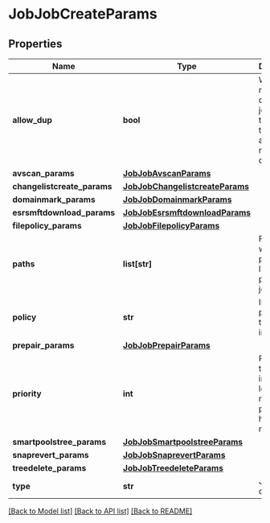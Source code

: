 # JobJobCreateParams

## Properties
Name | Type | Description | Notes
------------ | ------------- | ------------- | -------------
**allow_dup** | **bool** | Whether or not to queue the job if one of the same type is already running or queued. | [optional] 
**avscan_params** | [**JobJobAvscanParams**](JobJobAvscanParams.md) |  | [optional] 
**changelistcreate_params** | [**JobJobChangelistcreateParams**](JobJobChangelistcreateParams.md) |  | [optional] 
**domainmark_params** | [**JobJobDomainmarkParams**](JobJobDomainmarkParams.md) |  | [optional] 
**esrsmftdownload_params** | [**JobJobEsrsmftdownloadParams**](JobJobEsrsmftdownloadParams.md) |  | [optional] 
**filepolicy_params** | [**JobJobFilepolicyParams**](JobJobFilepolicyParams.md) |  | [optional] 
**paths** | **list[str]** | For jobs which take paths, the IFS paths to pass to the job. | [optional] 
**policy** | **str** | Impact policy of this job instance. | [optional] 
**prepair_params** | [**JobJobPrepairParams**](JobJobPrepairParams.md) |  | [optional] 
**priority** | **int** | Priority of this job instance; lower numbers preempt higher numbers. | [optional] 
**smartpoolstree_params** | [**JobJobSmartpoolstreeParams**](JobJobSmartpoolstreeParams.md) |  | [optional] 
**snaprevert_params** | [**JobJobSnaprevertParams**](JobJobSnaprevertParams.md) |  | [optional] 
**treedelete_params** | [**JobJobTreedeleteParams**](JobJobTreedeleteParams.md) |  | [optional] 
**type** | **str** | Job type to queue. | 

[[Back to Model list]](../README.md#documentation-for-models) [[Back to API list]](../README.md#documentation-for-api-endpoints) [[Back to README]](../README.md)


